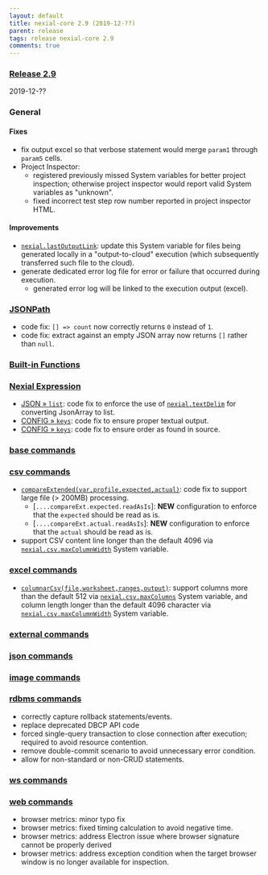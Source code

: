 ```yaml
---
layout: default
title: nexial-core 2.9 (2019-12-??)
parent: release
tags: release nexial-core 2.9
comments: true
---
```


### <a href="https://github.com/nexiality/nexial-core/releases/tag/nexial-core-v2.9_????" class="external-link" target="_nexial_link">Release 2.9</a>
2019-12-??


### General
#### Fixes
- fix output excel so that verbose statement would merge `param1` through `param5` cells.
- Project Inspector:
  - registered previously missed System variables for better project inspection; otherwise project inspector would report valid System variables as "unknown".
  - fixed incorrect test step row number reported in project inspector HTML.

#### Improvements
- [`nexial.lastOutputLink`](../systemvars/index#nexial.lastOutputLink): update this System variable for files being 
  generated locally in a "output-to-cloud" execution (which subsequently transferred such file to the cloud).
- generate dedicated error log file for error or failure that occurred during execution.
  - generated error log will be linked to the execution output (excel).


### [JSONPath](../jsonpath)
- code fix: `[] => count` now correctly returns `0` instead of `1`.
- code fix: extract against an empty JSON array now returns `[]` rather than `null`.


### [Built-in Functions](../functions)


### [Nexial Expression](../expressions)
- [JSON &raquo; `list`](../expressions/JSONexpression#list): code fix to enforce the use of 
 [`nexial.textDelim`](../systemvars/index#nexial.textDelim) for converting JsonArray to list.
- [CONFIG &raquo; `keys`](../expressions/CONFIGexpression#keys): code fix to ensure proper textual output.
- [CONFIG &raquo; `keys`](../expressions/CONFIGexpression#keys): code fix to ensure order as found in source.

### [base commands](../commands/base)


### [csv commands](../commands/csv)
- [`compareExtended(var,profile,expected,actual)`](../commands/csv/compareExtended(var,profile,expected,actual)): code
  fix to support large file (> 200MB) processing.
  - [`....compareExt.expected.readAsIs`]: **NEW** configuration to enforce that the `expected` should be read as is.
  - [`....compareExt.actual.readAsIs`]: **NEW** configuration to enforce that the `actual` should be read as is.
- support CSV content line longer than the default 4096 via [`nexial.csv.maxColumnWidth`](../systemvars/index#nexial.csv.maxColumnWidth) 
  System variable.


### [excel commands](../commands/excel)
- [`columnarCsv(file,worksheet,ranges,output)`](../commands/excel/columnarCsv(file,worksheet,ranges,output)): support 
  columns more than the default 512 via [`nexial.csv.maxColumns`](../systemvars/index#nexial.csv.maxColumns) System 
  variable, and column length longer than the default 4096 character via 
  [`nexial.csv.maxColumnWidth`](../systemvars/index#nexial.csv.maxColumnWidth)  System variable.


### [external commands](../commands/external)


### [json commands](../commands/json)


### [image commands](../commands/image)


### [rdbms commands](../commands/rdbms)
- correctly capture rollback statements/events. 
- replace deprecated DBCP API code
- forced single-query transaction to close connection after execution; required to avoid resource contention.
- remove double-commit scenario to avoid unnecessary error condition.
- allow for non-standard or non-CRUD statements.


### [ws commands](../commands/ws)


### [web commands](../commands/web)
- browser metrics: minor typo fix
- browser metrics: fixed timing calculation to avoid negative time.
- browser metrics: address Electron issue where browser signature cannot be properly derived
- browser metrics: address exception condition when the target browser window is no longer available for inspection.
